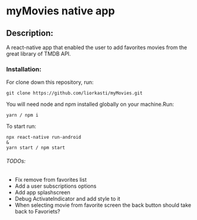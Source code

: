 # myMovies native app 
## Description:
A react-native app that enabled the user to add favorites movies from the great library of TMDB API.
### Installation:
For clone down this repository, run:
```
git clone https://github.com/liorkasti/myMovies.git
```
You will need node and npm installed globally on your machine.Run:
```
yarn / npm i
```
To start run:
```
npx react-native run-android
&
yarn start / npm start
```

###### TODOs: 
* Fix remove from favorites list
* Add a user subscriptions options
* Add app splashscreen
* Debug ActivateIndicator and add style to it
* When selecting movie from favorite screen the back button should take back to Favoriets?

